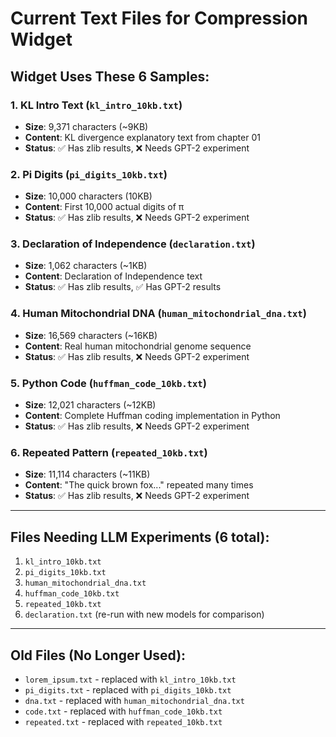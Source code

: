 # Current Text Files for Compression Widget

## Widget Uses These 6 Samples:

### 1. **KL Intro Text** (`kl_intro_10kb.txt`)
- **Size**: 9,371 characters (~9KB)
- **Content**: KL divergence explanatory text from chapter 01
- **Status**: ✅ Has zlib results, ❌ Needs GPT-2 experiment

### 2. **Pi Digits** (`pi_digits_10kb.txt`) 
- **Size**: 10,000 characters (10KB)
- **Content**: First 10,000 actual digits of π
- **Status**: ✅ Has zlib results, ❌ Needs GPT-2 experiment

### 3. **Declaration of Independence** (`declaration.txt`)
- **Size**: 1,062 characters (~1KB) 
- **Content**: Declaration of Independence text
- **Status**: ✅ Has zlib results, ✅ Has GPT-2 results

### 4. **Human Mitochondrial DNA** (`human_mitochondrial_dna.txt`)
- **Size**: 16,569 characters (~16KB)
- **Content**: Real human mitochondrial genome sequence
- **Status**: ✅ Has zlib results, ❌ Needs GPT-2 experiment

### 5. **Python Code** (`huffman_code_10kb.txt`)
- **Size**: 12,021 characters (~12KB)
- **Content**: Complete Huffman coding implementation in Python
- **Status**: ✅ Has zlib results, ❌ Needs GPT-2 experiment

### 6. **Repeated Pattern** (`repeated_10kb.txt`)
- **Size**: 11,114 characters (~11KB)
- **Content**: "The quick brown fox..." repeated many times
- **Status**: ✅ Has zlib results, ❌ Needs GPT-2 experiment

---

## Files Needing LLM Experiments (6 total):
1. `kl_intro_10kb.txt`
2. `pi_digits_10kb.txt` 
3. `human_mitochondrial_dna.txt`
4. `huffman_code_10kb.txt`
5. `repeated_10kb.txt`
6. `declaration.txt` (re-run with new models for comparison)

---

## Old Files (No Longer Used):
- `lorem_ipsum.txt` - replaced with `kl_intro_10kb.txt`
- `pi_digits.txt` - replaced with `pi_digits_10kb.txt`
- `dna.txt` - replaced with `human_mitochondrial_dna.txt`
- `code.txt` - replaced with `huffman_code_10kb.txt`
- `repeated.txt` - replaced with `repeated_10kb.txt`